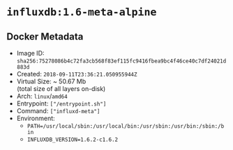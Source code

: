 # `influxdb:1.6-meta-alpine`

## Docker Metadata

- Image ID: `sha256:75278086b4c72fa3cb568f83ef115fc9416fbea9bc4f46ce40c7df24021d883d`
- Created: `2018-09-11T23:36:21.050955944Z`
- Virtual Size: ~ 50.67 Mb  
  (total size of all layers on-disk)
- Arch: `linux`/`amd64`
- Entrypoint: `["/entrypoint.sh"]`
- Command: `["influxd-meta"]`
- Environment:
  - `PATH=/usr/local/sbin:/usr/local/bin:/usr/sbin:/usr/bin:/sbin:/bin`
  - `INFLUXDB_VERSION=1.6.2-c1.6.2`
